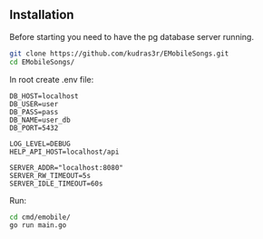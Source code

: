 
## Installation

Before starting you need to have the pg database server running.

```bash
git clone https://github.com/kudras3r/EMobileSongs.git
cd EMobileSongs/
```

In root create .env file:

```env
DB_HOST=localhost
DB_USER=user
DB_PASS=pass
DB_NAME=user_db
DB_PORT=5432

LOG_LEVEL=DEBUG
HELP_API_HOST=localhost/api

SERVER_ADDR="localhost:8080"
SERVER_RW_TIMEOUT=5s
SERVER_IDLE_TIMEOUT=60s
```

Run:
```bash
cd cmd/emobile/
go run main.go
```
    